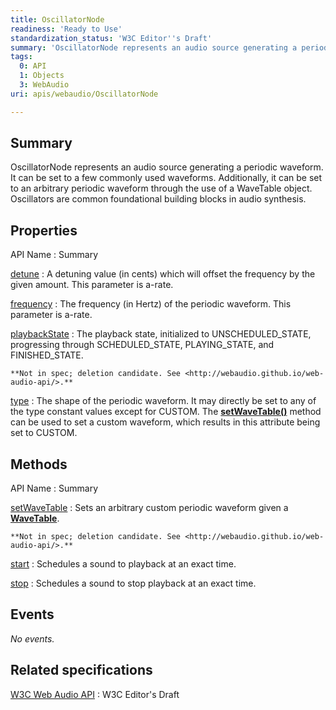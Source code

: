 ```yaml
---
title: OscillatorNode
readiness: 'Ready to Use'
standardization_status: 'W3C Editor''s Draft'
summary: 'OscillatorNode represents an audio source generating a periodic waveform. It can be set to a few commonly used waveforms. Additionally, it can be set to an arbitrary periodic waveform through the use of a WaveTable object. Oscillators are common foundational building blocks in audio synthesis.'
tags:
  0: API
  1: Objects
  3: WebAudio
uri: apis/webaudio/OscillatorNode

---
```

## <span>Summary</span>

OscillatorNode represents an audio source generating a periodic waveform. It can be set to a few commonly used waveforms. Additionally, it can be set to an arbitrary periodic waveform through the use of a WaveTable object. Oscillators are common foundational building blocks in audio synthesis.

## <span>Properties</span>

API Name
:   Summary

[detune](/apis/webaudio/OscillatorNode/detune)
:   A detuning value (in cents) which will offset the frequency by the given amount. This parameter is a-rate.

[frequency](/apis/webaudio/OscillatorNode/frequency)
:   The frequency (in Hertz) of the periodic waveform. This parameter is a-rate.

[playbackState](/apis/webaudio/OscillatorNode/playbackState)
:   The playback state, initialized to UNSCHEDULED\_STATE, progressing through SCHEDULED\_STATE, PLAYING\_STATE, and FINISHED\_STATE.

    **Not in spec; deletion candidate. See <http://webaudio.github.io/web-audio-api/>.**

[type](/apis/webaudio/OscillatorNode/type)
:   The shape of the periodic waveform. It may directly be set to any of the type constant values except for CUSTOM. The [**setWaveTable()**](/apis/webaudio/OscillatorNode/setWaveTable) method can be used to set a custom waveform, which results in this attribute being set to CUSTOM.

## <span>Methods</span>

API Name
:   Summary

[setWaveTable](/apis/webaudio/OscillatorNode/setWaveTable)
:   Sets an arbitrary custom periodic waveform given a [**WaveTable**](/apis/webaudio/WaveTable).

    **Not in spec; deletion candidate. See <http://webaudio.github.io/web-audio-api/>.**

[start](/apis/webaudio/OscillatorNode/start)
:   Schedules a sound to playback at an exact time.

[stop](/apis/webaudio/OscillatorNode/stop)
:   Schedules a sound to stop playback at an exact time.

## <span>Events</span>

*No events.*

## <span>Related specifications</span>

[W3C Web Audio API](http://webaudio.github.io/web-audio-api/)
:   W3C Editor's Draft
